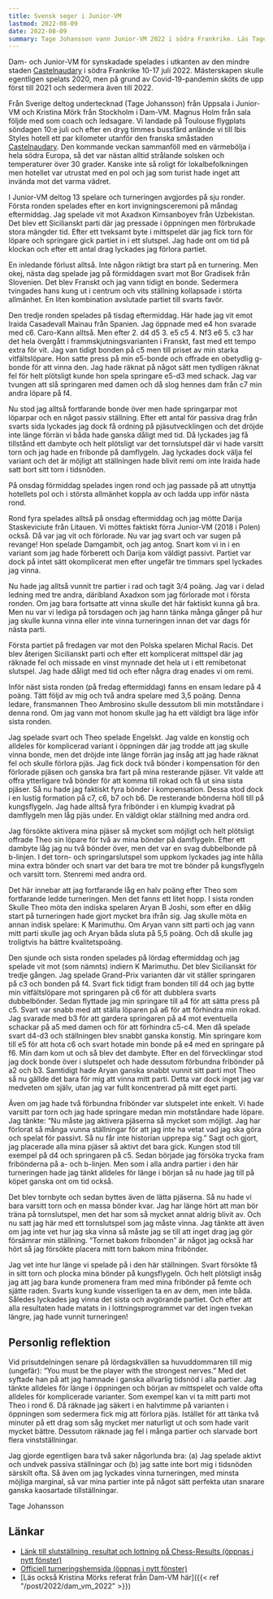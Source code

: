 ```yaml
---
title: Svensk seger i Junior-VM
lastmod: 2022-08-09
date: 2022-08-09
summary: Tage Johansson vann Junior-VM 2022 i södra Frankrike. Läs Tages egen redogörelse för tävlingen här.
---
```


Dam- och Junior-VM för synskadade spelades i utkanten av den mindre staden [Castelnaudary](https://en.wikipedia.org/wiki/Castelnaudary) i södra Frankrike 10-17 juli 2022. Mästerskapen skulle egentligen spelats 2020, men på grund av Covid-19-pandemin sköts de upp först till 2021 och sedermera även till 2022.

Från Sverige deltog undertecknad (Tage Johansson) från Uppsala i Junior-VM och Kristina Mörk från Stockholm i Dam-VM. Magnus Holm från sala följde med som coach och ledsagare. Vi landade på Toulouse flygplats söndagen 10:e juli och efter en dryg timmes bussfärd anlände vi till Ibis Styles hotell ett par kilometer utanför den franska småstaden [Castelnaudary](https://en.wikipedia.org/wiki/Castelnaudary). Den kommande veckan sammanföll med en värmebölja i hela södra Europa, så det var nästan alltid strålande solsken och temperaturer över 30 grader. Kanske inte så roligt för lokalbefolkningen men hotellet var utrustat med en pol och jag som turist hade inget att invända mot det varma vädret.

I Junior-VM deltog 13 spelare och turneringen avgjordes på sju ronder. Första ronden spelades efter en kort invigningsceremoni på måndag eftermiddag. Jag spelade vit mot Axadxon Kimsanboyev från Uzbekistan. Det blev ett Sicilianskt parti där jag pressade i öppningen men förbrukade stora mängder tid. Efter ett tveksamt byte i mittspelet där jag fick torn för löpare och springare gick partiet in i ett slutspel. Jag hade ont om tid på klockan och efter ett antal drag lyckades jag förlora partiet.

En inledande förlust alltså. Inte någon riktigt bra start på en turnering. Men okej, nästa dag spelade jag på förmiddagen svart mot Bor Gradisek från Slovenien. Det blev Franskt och jag vann tidigt en bonde. Sedermera tvingades hans kung ut i centrum och vits ställning kollapsade i störta allmänhet. En liten kombination avslutade partiet till svarts favör.

Den tredje ronden spelades på tisdag eftermiddag. Här hade jag vit emot Iraida Casadevall Mainau från Spanien. Jag öppnade med e4 hon svarade med c6. Caro-Kann alltså. Men efter 2. d4 d5 3. e5 c5 4. Nf3 e6 5. c3 har det hela övergått i frammskjutningsvarianten i Franskt, fast med ett tempo extra för vit. Jag van tidigt bonden på c5 men till priset av min starka vitfältslöpare. Hon satte press på min e5-bonde och offrade en obetydlig g-bonde för att vinna den. Jag hade räknat på något sätt men tydligen räknat fel för helt plötsligt kunde hon spela springare e5-d3 med schack. Jag var tvungen att slå springaren med damen och då slog hennes dam från c7 min andra löpare på f4.

Nu stod jag alltså fortfarande bonde över men hade springarpar mot löparpar och en något passiv ställning. Efter ett antal för passiva drag från svarts sida lyckades jag dock få ordning på pjäsutvecklingen och det dröjde inte länge förrän vi båda hade ganska dåligt med tid. Då lyckades jag få tillstånd ett dambyte och helt plötsligt var det tornslutspel där vi hade varsitt torn och jag hade en fribonde på damflygeln. Jag lyckades dock välja fel variant och det är möjligt att ställningen hade blivit remi om inte Iraida hade satt bort sitt torn i tidsnöden.

På onsdag förmiddag spelades ingen rond och jag passade på att utnyttja hotellets pol och i största allmänhet koppla av och ladda upp inför nästa rond.

Rond fyra spelades alltså på onsdag eftermiddag och jag mötte Darija Staskeviciute från Litauen. Vi möttes faktiskt förra Junior-VM (2018 i Polen) också. Då var jag vit och förlorade. Nu var jag svart och var sugen på revange! Hon spelade Damgambit, och jag antog. Snart kom vi in i en variant som jag hade förberett och Darija kom väldigt passivt. Partiet var dock på intet sätt okomplicerat men efter ungefär tre timmars spel lyckades jag vinna.

Nu hade jag alltså vunnit tre partier i rad och tagit 3/4 poäng. Jag var i delad ledning med tre andra, däribland Axadxon som jag förlorade mot i första ronden. Om jag bara fortsatte att vinna skulle det här faktiskt kunna gå bra. Men nu var vi lediga på torsdagen och jag hann tänka många gånger på hur jag skulle kunna vinna eller inte vinna turneringen innan det var dags för nästa parti.

Första partiet på fredagen var mot den Polska spelaren Michal Racis. Det blev återigen Sicilianskt parti och efter ett komplicerat mittspel där jag räknade fel och missade en vinst mynnade det hela ut i ett remibetonat slutspel. Jag hade dåligt med tid och efter några drag enades vi om remi.

Inför näst sista ronden (på fredag eftermiddag) fanns en ensam ledare på 4 poäng. Tätt följd av mig och två andra spelare med 3,5 poäng. Denna ledare, fransmannen Theo Ambrosino skulle dessutom bli min motståndare i denna rond. Om jag vann mot honom skulle jag ha ett väldigt bra läge inför sista ronden.

Jag spelade svart och Theo spelade Engelskt. Jag valde en konstig och alldeles för komplicerad variant i öppningen där jag trodde att jag skulle vinna bonde, men det dröjde inte länge förrän jag insåg att jag hade räknat fel och skulle förlora pjäs. Jag fick dock två bönder i kompensation för den förlorade pjäsen och ganska bra fart på mina resterande pjäser. Vit valde att offra ytterligare två bönder för att komma till rokad och få ut sina sista pjäser. Så nu hade jag faktiskt fyra bönder i kompensation. Dessa stod dock i en lustig formation på c7, c6, b7 och b6. De resterande bönderna höll till på kungsflygeln. Jag hade alltså fyra fribönder i en klumpig kvadrat på damflygeln men låg pjäs under. En väldigt oklar ställning med andra ord.

Jag försökte aktivera mina pjäser så mycket som möjligt och helt plötsligt offrade Theo sin löpare för två av mina bönder på damflygeln. Efter ett dambyte låg jag nu två bönder över, men det var en svag dubbelbonde på b-linjen. I det torn- och springarslutspel som uppkom lyckades jag inte hålla mina extra bönder och snart var det bara tre mot tre bönder på kungsflygeln och varsitt torn. Stenremi med andra ord.

Det här innebar att jag fortfarande låg en halv poäng efter Theo som fortfarande ledde turneringen. Men det fanns ett litet hopp. I sista ronden Skulle Theo möta den indiska spelaren Aryan B Joshi, som efter en dålig start på turneringen hade gjort mycket bra ifrån sig. Jag skulle möta en annan indisk spelare: K Marimuthu. Om Aryan vann sitt parti och jag vann mitt parti skulle jag och Aryan båda sluta på 5,5 poäng. Och då skulle jag troligtvis ha bättre kvalitetspoäng.

Den sjunde och sista ronden spelades på lördag eftermiddag och jag spelade vit mot (som nämnts) indiern K Marimuthu. Det blev Sicilianskt för tredje gången. Jag spelade Grand-Prix varianten där vit ställer springaren på c3 och bonden på f4. Svart fick tidigt fram bonden till d4 och jag bytte min vitfältslöpare mot springaren på c6 för att dubblera svarts dubbelbönder. Sedan flyttade jag min springare till a4 för att sätta press på c5. Svart var snabb med att ställa löparen på a6 för att förhindra min rokad. Jag svarade med b3 för att gardera springaren på a4 mot eventuella schackar på a5 med damen och för att förhindra c5-c4. Men då spelade svart d4-d3 och ställningen blev snabbt ganska konstig. Min springare kom till e5 för att hota c6 och svart hotade min bonde på e4 med en springare på f6. Min dam kom ut och så blev det dambyte. Efter en del förvecklingar stod jag dock bonde över i slutspelet och hade dessutom förbundna fribönder på a2 och b3. Samtidigt hade Aryan ganska snabbt vunnit sitt parti mot Theo så nu gällde det bara för mig att vinna mitt parti. Detta var dock inget jag var medveten om själv, utan jag var fullt koncentrerad på mitt eget parti.

Även om jag hade två förbundna fribönder var slutspelet inte enkelt. Vi hade varsitt par torn och jag hade springare medan min motståndare hade löpare. Jag tänkte: “Nu måste jag aktivera pjäserna så mycket som möjligt. Jag har förlorat så många vunna ställningar för att jag inte ha vetat vad jag ska göra och spelat för passivt. Så nu får inte historian upprepa sig.” Sagt och gjort, jag placerade alla mina pjäser så aktivt det bara gick. Kungen stod till exempel på d4 och springaren på c5. Sedan började jag försöka trycka fram fribönderna på a- och b-linjen. Men som i alla andra partier i den här turneringen hade jag tänkt alldeles för länge i början så nu hade jag till på köpet ganska ont om tid också.

Det blev tornbyte och sedan byttes även de lätta pjäserna. Så nu hade vi bara varsitt torn och en massa bönder kvar. Jag har länge hört att man bör träna på tornslutspel, men det har som så mycket annat aldrig blivit av. Och nu satt jag här med ett tornslutspel som jag måste vinna. Jag tänkte att även om jag inte vet hur jag ska vinna så måste jag se till att inget drag jag gör försämrar min ställning. “Tornet bakom fribonden” är något jag också har hört så jag försökte placera mitt torn bakom mina fribönder.

Jag vet inte hur länge vi spelade på i den här ställningen. Svart försökte få in sitt torn och plocka mina bönder på kungsflygeln. Och helt plötsligt insåg jag att jag bara kunde promenera fram med mina fribönder på femte och sjätte raden. Svarts kung kunde visserligen ta en av dem, men inte båda. Således lyckades jag vinna det sista och avgörande partiet. Och efter att alla resultaten hade matats in i lottningsprogrammet var det ingen tvekan längre, jag hade vunnit turneringen!

Personlig reflektion
----------

Vid prisutdelningen senare på lördagskvällen sa huvuddommaren till mig (ungefär): “You must be the player with the strongest nerves.” Med det syftade han på att jag hamnade i ganska allvarlig tidsnöd i alla partier. Jag tänkte alldeles för länge i öppningen och början av mittspelet och valde ofta alldeles för komplicerade varianter. Som exempel kan vi ta mitt parti mot Theo i rond 6. Då räknade jag säkert i en halvtimme på varianten i öppningen som sedermera fick mig att förlora pjäs. Istället för att tänka två minuter på ett drag som såg mycket mer naturligt ut och som hade varit mycket bättre. Dessutom räknade jag fel i många partier och slarvade bort flera vinstställningar.

Jag gjorde egentligen bara två saker någorlunda bra: (a) Jag spelade aktivt och undvek passiva ställningar och (b) jag satte inte bort mig i tidsnöden särskilt ofta. Så även om jag lyckades vinna turneringen, med minsta möjliga marginal, så var mina partier inte på något sätt perfekta utan snarare ganska kaosartade tillställningar.

 Tage Johansson

Länkar
----------

* [Länk till slutställning, resultat och lottning på Chess-Results (öppnas i nytt fönster)](https://chess-results.com/tnr647309.aspx?lan=1&art=14&fed=ind&turdet=no%20%20%20&flag=30)
* [Officiell turneringshemsida (öppnas i nytt fönster)](https://castelnaudary2022.echecs-occitanie.fr/?lang=en)
* [Läs också Kristina Mörks referat från Dam-VM här]({{< ref "/post/2022/dam_vm_2022" >}})